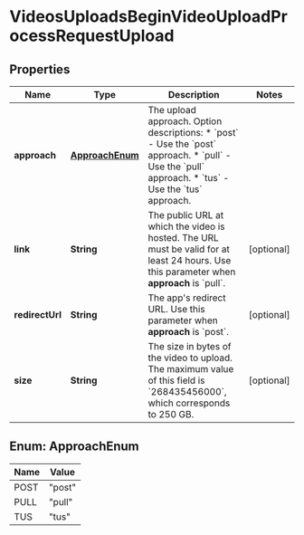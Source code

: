 

# VideosUploadsBeginVideoUploadProcessRequestUpload


## Properties

| Name | Type | Description | Notes |
|------------ | ------------- | ------------- | -------------|
|**approach** | [**ApproachEnum**](#ApproachEnum) | The upload approach.  Option descriptions:  * &#x60;post&#x60; - Use the &#x60;post&#x60; approach.  * &#x60;pull&#x60; - Use the &#x60;pull&#x60; approach.  * &#x60;tus&#x60; - Use the &#x60;tus&#x60; approach.  |  |
|**link** | **String** | The public URL at which the video is hosted. The URL must be valid for at least 24 hours. Use this parameter when **approach** is &#x60;pull&#x60;. |  [optional] |
|**redirectUrl** | **String** | The app&#39;s redirect URL. Use this parameter when **approach** is &#x60;post&#x60;. |  [optional] |
|**size** | **String** | The size in bytes of the video to upload. The maximum value of this field is &#x60;268435456000&#x60;, which corresponds to 250 GB. |  [optional] |



## Enum: ApproachEnum

| Name | Value |
|---- | -----|
| POST | &quot;post&quot; |
| PULL | &quot;pull&quot; |
| TUS | &quot;tus&quot; |



